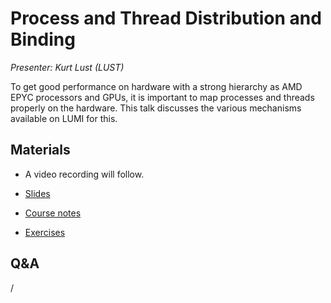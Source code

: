 # Process and Thread Distribution and Binding

*Presenter: Kurt Lust (LUST)*

To get good performance on hardware with a strong hierarchy as AMD EPYC processors and
        GPUs, it is important to map processes and threads properly on the hardware. This talk discusses
        the various mechanisms available on LUMI for this.

## Materials

<!--
Materials will be made available after the lecture
-->

<!--
<video src="https://462000265.lumidata.eu/2day-next/recordings/07-Binding.mp4" controls="controls">
</video>
-->
-    A video recording will follow.

-   [Slides](https://462000265.lumidata.eu/2day-next/files/LUMI-2day-next-07-Binding.pdf)

-   [Course notes](07-Binding.md)

-   [Exercises](E07-Binding.md)

## Q&A

/
